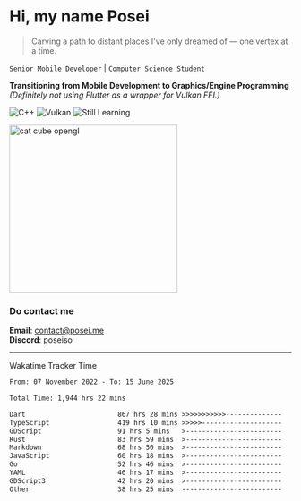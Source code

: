 # Hi, my name Posei

> Carving a path to distant places I've only dreamed of — one vertex at a time.

`Senior Mobile Developer` | `Computer Science Student`  

**Transitioning from Mobile Development to Graphics/Engine Programming**  
_(Definitely not using Flutter as a wrapper for Vulkan FFI.)_

![C++](https://img.shields.io/badge/C++-00599C?style=flat&logo=c%2B%2B&logoColor=white)
![Vulkan](https://img.shields.io/badge/Vulkan-AC162C?style=flat&logo=vulkan&logoColor=white)
![Still Learning](https://img.shields.io/badge/Still%20Learning-FFCC00?style=flat&logoColor=white)

  <img src="https://github.com/user-attachments/assets/54c92bc8-af3e-4bf1-b442-e889f1c01633" width="300" alt="cat cube opengl" />

### Do contact me

**Email**: [contact@posei.me](mailto:contact@posei.me)  
**Discord**: poseiso

---

Wakatime Tracker Time

<!--START_SECTION:waka-->

```txt
From: 07 November 2022 - To: 15 June 2025

Total Time: 1,944 hrs 22 mins

Dart                       867 hrs 28 mins >>>>>>>>>>>--------------   44.62 %
TypeScript                 419 hrs 10 mins >>>>>--------------------   21.56 %
GDScript                   91 hrs 5 mins   >------------------------   04.69 %
Rust                       83 hrs 59 mins  >------------------------   04.32 %
Markdown                   68 hrs 50 mins  >------------------------   03.54 %
JavaScript                 60 hrs 18 mins  >------------------------   03.10 %
Go                         52 hrs 46 mins  >------------------------   02.71 %
YAML                       46 hrs 17 mins  >------------------------   02.38 %
GDScript3                  42 hrs 20 mins  >------------------------   02.18 %
Other                      38 hrs 25 mins  -------------------------   01.98 %
```

<!--END_SECTION:waka-->
